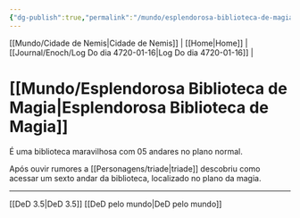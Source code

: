 ```yaml
---
{"dg-publish":true,"permalink":"/mundo/esplendorosa-biblioteca-de-magia/","dgHomeLink":true,"dgPassFrontmatter":false}
---
```


[[Mundo/Cidade de Nemis|Cidade de Nemis]] | [[Home|Home]] | [[Journal/Enoch/Log Do dia 4720-01-16|Log Do dia 4720-01-16]] | 

# [[Mundo/Esplendorosa Biblioteca de Magia|Esplendorosa Biblioteca de Magia]]
É uma biblioteca maravilhosa com 05 andares no plano normal.

Após ouvir rumores a [[Personagens/triade|triade]] descobriu como acessar um sexto andar da biblioteca, localizado no plano da magia.


---
[[DeD 3.5|DeD 3.5]] [[DeD pelo mundo|DeD pelo mundo]] 